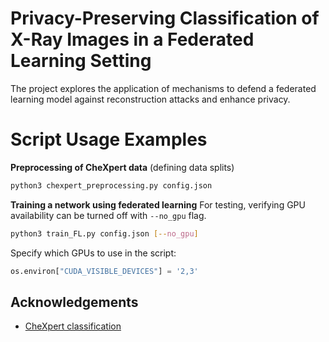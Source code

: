 # Privacy-Preserving Classification of X-Ray Images in a Federated Learning Setting

The project explores the application of mechanisms to defend a federated learning model against reconstruction attacks and enhance privacy.

# Script Usage Examples

**Preprocessing of CheXpert data** (defining data splits)  

```sh
python3 chexpert_preprocessing.py config.json
```
**Training a network using federated learning**
For testing, verifying GPU availability can be turned off with ```--no_gpu``` flag.   

```sh
python3 train_FL.py config.json [--no_gpu]
```
Specify which GPUs to use in the script:   
```python
os.environ["CUDA_VISIBLE_DEVICES"] = '2,3'
```


## Acknowledgements

* [CheXpert classification](https://github.com/Stomper10/CheXpert)
